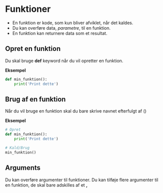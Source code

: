 # Funktioner
- En funktion er kode, som kun bliver afviklet, når det kaldes.
- Du kan overføre data, *parametre*, til en funktion.
- En funktion kan returnere data som et resultat.

## Opret en funktion
Du skal bruge **def** keyword når du vil opretter en funktion.

**Eksempel**
```python
def min_funktion():
    print('Print dette')
```

## Brug af en funktion
Når du vil bruge en funktion skal du bare skrive navnet efterfulgt af ()

**Eksempel**
```python
# Opret
def min_funktion():
    print('Print dette')

# Kald/Brug
min_funktion()
```

## Arguments
Du kan overføre argumenter til funktioner. Du kan tilføje flere argumenter til en funktion, de skal bare adskilles af et **,**

